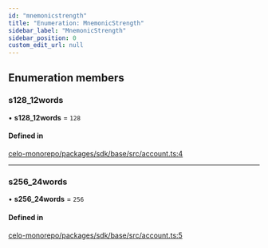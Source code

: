 ```yaml
---
id: "mnemonicstrength"
title: "Enumeration: MnemonicStrength"
sidebar_label: "MnemonicStrength"
sidebar_position: 0
custom_edit_url: null
---
```


## Enumeration members

### s128\_12words

• **s128\_12words** = `128`

#### Defined in

[celo-monorepo/packages/sdk/base/src/account.ts:4](https://github.com/celo-org/celo-monorepo/tree/master/account.ts#L4)

___

### s256\_24words

• **s256\_24words** = `256`

#### Defined in

[celo-monorepo/packages/sdk/base/src/account.ts:5](https://github.com/celo-org/celo-monorepo/tree/master/account.ts#L5)

